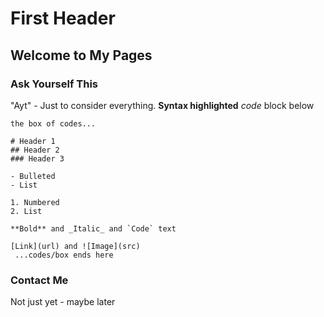# First Header

## Welcome to My Pages


### Ask Yourself This

"Ayt" - Just to consider everything.
**Syntax highlighted** _code_ block below

```
the box of codes...

# Header 1
## Header 2
### Header 3

- Bulleted
- List

1. Numbered
2. List

**Bold** and _Italic_ and `Code` text

[Link](url) and ![Image](src)
 ...codes/box ends here
 ```

### Contact Me

Not just yet - maybe later
